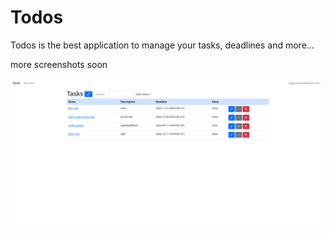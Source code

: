 # Todos
Todos is the best application to manage your tasks, deadlines and more...

more screenshots soon

<img src="readme/screenshot1.png" alt="screenshot1">